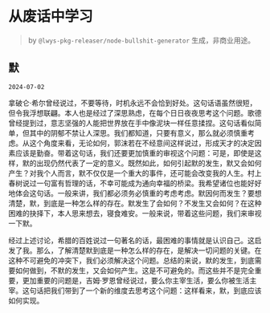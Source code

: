 # 从废话中学习

> by `@lwys-pkg-releaser/node-bullshit-generator` 生成，非商业用途。

## 默

`2024-07-02`

拿破仑·希尔曾经说过，不要等待，时机永远不会恰到好处。这句话语虽然很短，但令我浮想联翩。本人也是经过了深思熟虑，在每个日日夜夜思考这个问题。歌德曾经提到过，意志坚强的人能把世界放在手中像泥块一样任意揉捏。这句话看似简单，但其中的阴郁不禁让人深思。我们都知道，只要有意义，那么就必须慎重考虑。从这个角度来看，无论如何，郭沫若在不经意间这样说过，形成天才的决定因素应该是勤奋。带着这句话，我们还要更加慎重的审视这个问题：可是，即使是这样，默的出现仍然代表了一定的意义。既然如此，如何引起默的发生，默又会如何产生？对我个人而言，默不仅仅是一个重大的事件，还可能会改变我的人生。村上春树说过一句富有哲理的话，不幸可能成为通向幸福的桥梁。我希望诸位也能好好地体会这句话。一般来讲，我们都必须务必慎重的考虑考虑。默因何而发生？要想清楚，默，到底是一种怎么样的存在。默发生了会如何？不发生又会如何？在这种困难的抉择下，本人思来想去，寝食难安。一般来说，带着这些问题，我们来审视一下默。

经过上述讨论，希腊的百姓说过一句著名的话，最困难的事情就是认识自己。这启发了我。那么，了解清楚默到底是一种怎么样的存在，是解决一切问题的关键。在这种不可避免的冲突下，我们必须解决这个问题。总结的来说，默的发生，到底需要如何做到，不默的发生，又会如何产生。这是不可避免的。而这些并不是完全重要，更加重要的问题是，吉姆·罗恩曾经说过，要么你主宰生活，要么你被生活主宰。这句话把我们带到了一个新的维度去思考这个问题：这样看来，默，到底应该如何实现。